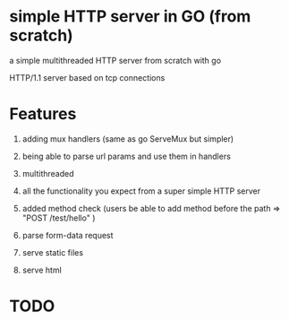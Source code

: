 # simple HTTP server in GO (from scratch)
a simple multithreaded HTTP server from scratch with go

HTTP/1.1 server based on tcp connections

# Features

1. adding mux handlers (same as go ServeMux but simpler)

2. being able to parse url params and use them in handlers

3. multithreaded

4. all the functionality you expect from a super simple HTTP server

5. added method check (users be able to add method before the path => "POST /test/hello" )

6. parse form-data request

7. serve static files

8. serve html
# TODO
